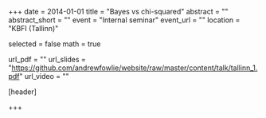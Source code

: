 +++
date = 2014-01-01
title = "Bayes vs chi-squared"
abstract = ""
abstract_short = ""
event = "Internal seminar"
event_url = ""
location = "KBFI (Tallinn)"

selected = false
math = true

url_pdf = ""
url_slides = "https://github.com/andrewfowlie/website/raw/master/content/talk/tallinn_1.pdf"
url_video = ""

[header]

+++
